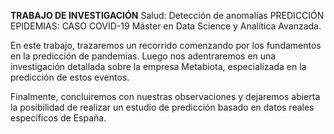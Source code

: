 **TRABAJO DE INVESTIGACIÓN**
Salud: Detección de anomalías
PREDICCIÓN EPIDEMIAS: CASO COVID-19
Máster en Data Science y Analítica Avanzada.

En este trabajo, trazaremos un recorrido comenzando por los fundamentos en la predicción de pandemias. Luego nos adentraremos en una investigación detallada sobre la empresa Metabiota, especializada en la predicción de estos eventos. 

Finalmente, concluiremos con nuestras observaciones y dejaremos abierta la posibilidad de realizar un estudio de predicción basado en datos reales específicos de España.

